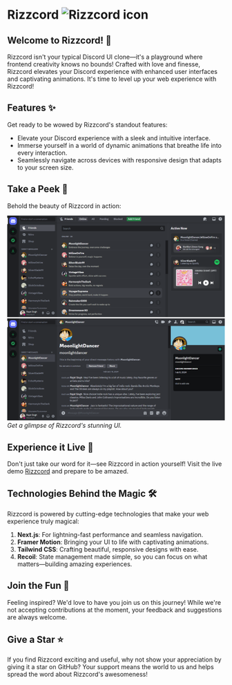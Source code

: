 # Rizzcord ![Rizzcord icon](src/app/favicon.ico)

## Welcome to Rizzcord! 🌟

Rizzcord isn't your typical Discord UI clone—it's a playground where frontend creativity knows no bounds! Crafted with love and finesse, Rizzcord elevates your Discord experience with enhanced user interfaces and captivating animations. It's time to level up your web experience with Rizzcord!

## Features ✨

Get ready to be wowed by Rizzcord's standout features:

- Elevate your Discord experience with a sleek and intuitive interface.
- Immerse yourself in a world of dynamic animations that breathe life into every interaction.
- Seamlessly navigate across devices with responsive design that adapts to your screen size.

## Take a Peek 👀

Behold the beauty of Rizzcord in action:

![PageOne](public/assets/ReadmeAssets/PageOne.png)
![PageTwo](public/assets/ReadmeAssets/PageTwo.png)
_Get a glimpse of Rizzcord's stunning UI._

## Experience it Live 🚀

Don't just take our word for it—see Rizzcord in action yourself! Visit the live demo <a href="https://rizzcord-five.vercel.app/"  target="_blank">Rizzcord</a> and prepare to be amazed.

## Technologies Behind the Magic 🛠️

Rizzcord is powered by cutting-edge technologies that make your web experience truly magical:

1. **Next.js**: For lightning-fast performance and seamless navigation.
2. **Framer Motion**: Bringing your UI to life with captivating animations.
3. **Tailwind CSS**: Crafting beautiful, responsive designs with ease.
4. **Recoil**: State management made simple, so you can focus on what matters—building amazing experiences.

## Join the Fun 🎉

Feeling inspired? We'd love to have you join us on this journey! While we're not accepting contributions at the moment, your feedback and suggestions are always welcome.

## Give a Star ⭐

If you find Rizzcord exciting and useful, why not show your appreciation by giving it a star on GitHub? Your support means the world to us and helps spread the word about Rizzcord's awesomeness!
